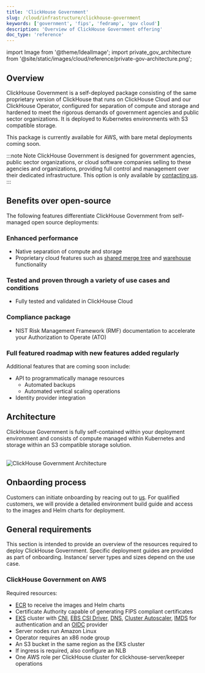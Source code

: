 ```yaml
---
title: 'ClickHouse Government'
slug: /cloud/infrastructure/clickhouse-government
keywords: ['government', 'fips', 'fedramp', 'gov cloud']
description: 'Overview of ClickHouse Government offering'
doc_type: 'reference'
---
```


import Image from '@theme/IdealImage';
import private_gov_architecture from '@site/static/images/cloud/reference/private-gov-architecture.png';

## Overview

ClickHouse Government is a self-deployed package consisting of the same proprietary version of ClickHouse that runs on ClickHouse Cloud and our ClickHouse Operator, configured for separation of compute and storage and hardened to meet the rigorous demands of government agencies and public sector organizations. It is deployed to Kubernetes environments with S3 compatible storage.

This package is currently available for AWS, with bare metal deployments coming soon.

:::note Note
ClickHouse Government is designed for government agencies, public sector organizations, or cloud software companies selling to these agencies and organizations, providing full control and management over their dedicated infrastructure. This option is only available by [contacting us](https://clickhouse.com/government).
:::

## Benefits over open-source

The following features differentiate ClickHouse Government from self-managed open source deployments:

<VerticalStepper headerLevel="h3">

### Enhanced performance
- Native separation of compute and storage
- Proprietary cloud features such as [shared merge tree](/cloud/reference/shared-merge-tree) and [warehouse](/cloud/reference/warehouses) functionality

### Tested and proven through a variety of use cases and conditions
- Fully tested and validated in ClickHouse Cloud

### Compliance package
- NIST Risk Management Framework (RMF) documentation to accelerate your Authorization to Operate (ATO)

### Full featured roadmap with new features added regularly
Additional features that are coming soon include:
- API to programmatically manage resources
   - Automated backups
   - Automated vertical scaling operations
- Identity provider integration

</VerticalStepper>

## Architecture

ClickHouse Government is fully self-contained within your deployment environment and consists of compute managed within Kubernetes and storage within an S3 compatible storage solution.

<br />

<Image img={private_gov_architecture} size="md" alt="ClickHouse Government Architecture" background='black'/>

<br />

## Onbaording process

Customers can initiate onboarding by reacing out to [us](https://clickhouse.com/government). For qualified customers, we will provide a detailed environment build guide and access to the images and Helm charts for deployment.

## General requirements

This section is intended to provide an overview of the resources required to deploy ClickHouse Government. Specific deployment guides are provided as part of onboarding. Instance/ server types and sizes depend on the use case.

### ClickHouse Government on AWS

Required resources:
- [ECR](https://docs.aws.amazon.com/ecr/) to receive the images and Helm charts
- Certificate Authority capable of generating FIPS compliant certificates
- [EKS](https://docs.aws.amazon.com/eks/) cluster with [CNI](https://github.com/aws/amazon-vpc-cni-k8s), [EBS CSI Driver](https://github.com/kubernetes-sigs/aws-ebs-csi-driver), [DNS](https://docs.aws.amazon.com/eks/latest/userguide/managing-coredns.html), [Cluster Autoscaler](https://github.com/kubernetes/autoscaler/blob/master/cluster-autoscaler/cloudprovider/aws/README.md), [IMDS](https://docs.aws.amazon.com/AWSEC2/latest/UserGuide/instancedata-data-retrieval.html) for authentication and an [OIDC](https://docs.aws.amazon.com/eks/latest/userguide/enable-iam-roles-for-service-accounts.html) provider
- Server nodes run Amazon Linux
- Operator requires an x86 node group
- An S3 bucket in the same region as the EKS cluster
- If ingress is required, also configure an NLB
- One AWS role per ClickHouse cluster for clickhouse-server/keeper operations
